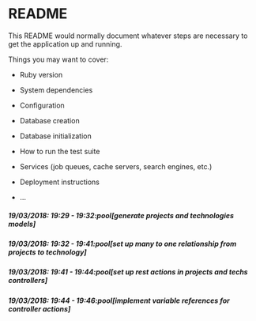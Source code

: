 # README

This README would normally document whatever steps are necessary to get the
application up and running.

Things you may want to cover:

* Ruby version

* System dependencies

* Configuration

* Database creation

* Database initialization

* How to run the test suite

* Services (job queues, cache servers, search engines, etc.)

* Deployment instructions

* ...

##### 19/03/2018: 19:29 - 19:32:pool[generate projects and technologies models]

##### 19/03/2018: 19:32 - 19:41:pool[set up many to one relationship from projects to technology]

##### 19/03/2018: 19:41 - 19:44:pool[set up rest actions in projects and techs controllers]

##### 19/03/2018: 19:44 - 19:46:pool[implement variable references for controller actions]
